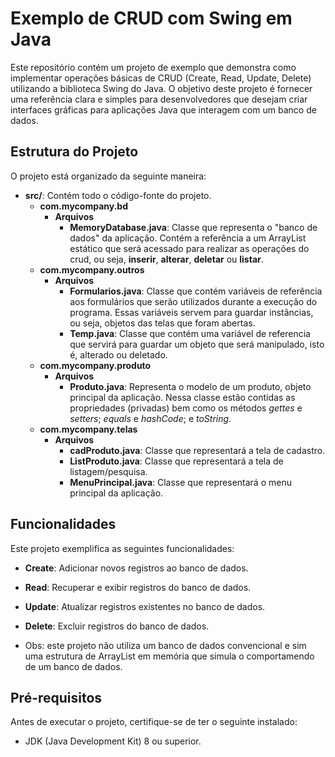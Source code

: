 # Exemplo de CRUD com Swing em Java

Este repositório contém um projeto de exemplo que demonstra como implementar operações básicas de CRUD (Create, Read, Update, Delete) utilizando a biblioteca Swing do Java. O objetivo deste projeto é fornecer uma referência clara e simples para desenvolvedores que desejam criar interfaces gráficas para aplicações Java que interagem com um banco de dados.

## Estrutura do Projeto

O projeto está organizado da seguinte maneira:

- **src/**: Contém todo o código-fonte do projeto.
  - **com.mycompany.bd**
    - **Arquivos**
      - **MemoryDatabase.java**: Classe que representa o "banco de dados" da aplicação. Contém a referência a um ArrayList estático que será acessado para realizar as operações do crud, ou seja, **inserir**, **alterar**, **deletar** ou **listar**.
  - **com.mycompany.outros**
    - **Arquivos**
      - **Formularios.java**: Classe que contém variáveis de referência aos formulários que serão utilizados durante a execução do programa. Essas variáveis servem para guardar instâncias, ou seja, objetos das telas que foram abertas.
      - **Temp.java**: Classe que contém uma variável de referencia que servirá para guardar um objeto que será manipulado, isto é, alterado ou deletado.
  - **com.mycompany.produto**
    - **Arquivos**
      - **Produto.java**: Representa o modelo de um produto, objeto principal da aplicação. Nessa classe estão contidas as propriedades (privadas) bem como os métodos *gettes* e *setters*; *equals* e *hashCode*; e *toString*.
  - **com.mycompany.telas**
    - **Arquivos**
      - **cadProduto.java**: Classe que representará a tela de cadastro.
      - **ListProduto.java**: Classe que representará a tela de listagem/pesquisa.
      - **MenuPrincipal.java**: Classe que representará o menu principal da aplicação.
  
## Funcionalidades

Este projeto exemplifica as seguintes funcionalidades:

- **Create**: Adicionar novos registros ao banco de dados.
- **Read**: Recuperar e exibir registros do banco de dados.
- **Update**: Atualizar registros existentes no banco de dados.
- **Delete**: Excluir registros do banco de dados.

- Obs: este projeto não utiliza um banco de dados convencional e sim uma estrutura de ArrayList em memória que simula o comportamendo de um banco de dados.

## Pré-requisitos

Antes de executar o projeto, certifique-se de ter o seguinte instalado:

- JDK (Java Development Kit) 8 ou superior.
